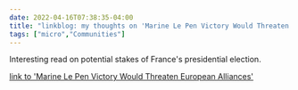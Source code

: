 ```yaml
---
date: 2022-04-16T07:38:35-04:00
title: "linkblog: my thoughts on 'Marine Le Pen Victory Would Threaten European Alliances'"
tags: ["micro","Communities"]
---
```

Interesting read on potential stakes of France's presidential election.
 
[link to 'Marine Le Pen Victory Would Threaten European Alliances'](https://theintercept.com/2022/04/16/france-election-marine-le-pen-europe/)
